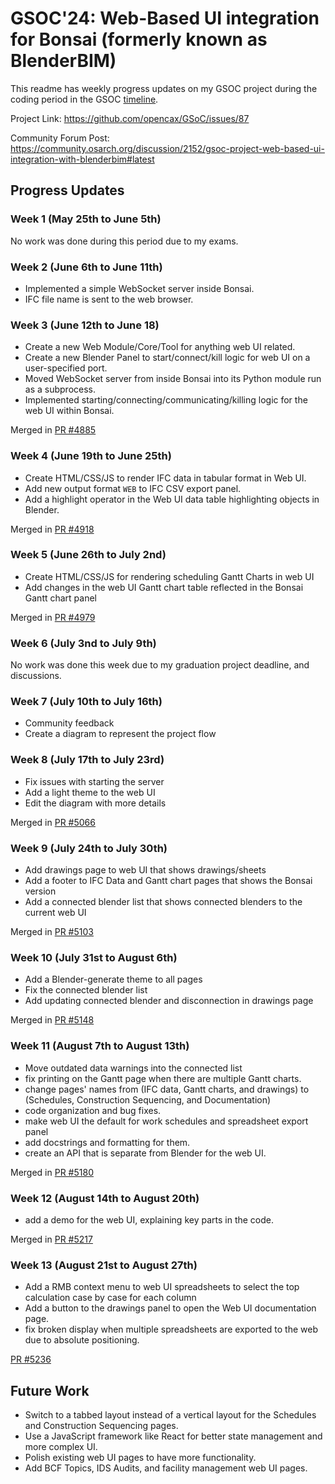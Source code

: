 # GSOC'24: Web-Based UI integration for Bonsai (formerly known as BlenderBIM)

This readme has weekly progress updates on my GSOC project during the coding period in the GSOC [timeline](https://developers.google.com/open-source/gsoc/timeline).

Project Link: https://github.com/opencax/GSoC/issues/87

Community Forum Post: https://community.osarch.org/discussion/2152/gsoc-project-web-based-ui-integration-with-blenderbim#latest

## Progress Updates

### Week 1 (May 25th to June 5th)

No work was done during this period due to my exams.

### Week 2 (June 6th to June 11th)

- Implemented a simple WebSocket server inside Bonsai.
- IFC file name is sent to the web browser.

### Week 3 (June 12th to June 18)

- Create a new Web Module/Core/Tool for anything web UI related.
- Create a new Blender Panel to start/connect/kill logic for web UI on a user-specified port.
- Moved WebSocket server from inside Bonsai into its Python module run as a subprocess. 
- Implemented starting/connecting/communicating/killing logic for the web UI within Bonsai.

Merged in [PR #4885](https://github.com/IfcOpenShell/IfcOpenShell/pull/4885#issuecomment-2175543797)

### Week 4 (June 19th to June 25th)

- Create HTML/CSS/JS to render IFC data in tabular format in Web UI.
- Add new output format `WEB` to IFC CSV export panel.
- Add a highlight operator in the Web UI data table highlighting objects in Blender.

Merged in [PR #4918](https://github.com/IfcOpenShell/IfcOpenShell/pull/4918)

### Week 5 (June 26th to July 2nd)

- Create HTML/CSS/JS for rendering scheduling Gantt Charts in web UI
- Add changes in the web UI Gantt chart table reflected in the Bonsai Gantt chart panel

Merged in [PR #4979](https://github.com/IfcOpenShell/IfcOpenShell/pull/4979)

### Week 6 (July 3nd to July 9th)

No work was done this week due to my graduation project deadline, and discussions.

### Week 7 (July 10th to July 16th)

- Community feedback
- Create a diagram to represent the project flow

### Week 8 (July 17th to July 23rd)

- Fix issues with starting the server
- Add a light theme to the web UI
- Edit the diagram with more details

Merged in [PR #5066](https://github.com/IfcOpenShell/IfcOpenShell/pull/5066)

### Week 9 (July 24th to July 30th)

- Add drawings page to web UI that shows drawings/sheets
- Add a footer to IFC Data and Gantt chart pages that shows the Bonsai version
- Add a connected blender list that shows connected blenders to the current web UI

Merged in [PR #5103](https://github.com/IfcOpenShell/IfcOpenShell/pull/5103)

### Week 10 (July 31st to August 6th)

- Add a Blender-generate theme to all pages
- Fix the connected blender list
- Add updating connected blender and disconnection in drawings page

Merged in [PR #5148](https://github.com/IfcOpenShell/IfcOpenShell/pull/5148)

### Week 11 (August 7th to August 13th)

- Move outdated data warnings into the connected list
- fix printing on the Gantt page when there are multiple Gantt charts.
- change pages' names from (IFC data, Gantt charts, and drawings) to (Schedules, Construction Sequencing, and Documentation) 
- code organization and bug fixes.
- make web UI the default for work schedules and spreadsheet export panel
- add docstrings and formatting for them.
- create an API that is separate from Blender for the web UI.

Merged in [PR #5180](https://github.com/IfcOpenShell/IfcOpenShell/pull/5180)

### Week 12 (August 14th to August 20th)

- add a demo for the web UI, explaining key parts in the code.

Merged in [PR #5217](https://github.com/IfcOpenShell/IfcOpenShell/pull/5217)

### Week 13 (August 21st to August 27th)

- Add a RMB context menu to web UI spreadsheets to select the top calculation case by case for each column
- Add a button to the drawings panel to open the Web UI documentation page.
- fix broken display when multiple spreadsheets are exported to the web due to absolute positioning.

[PR #5236](https://github.com/IfcOpenShell/IfcOpenShell/pull/5236)

## Future Work

- Switch to a tabbed layout instead of a vertical layout for the Schedules and Construction Sequencing pages.
- Use a JavaScript framework like React for better state management and more complex UI.
- Polish existing web UI pages to have more functionality.
- Add BCF Topics, IDS Audits, and facility management web UI pages.
